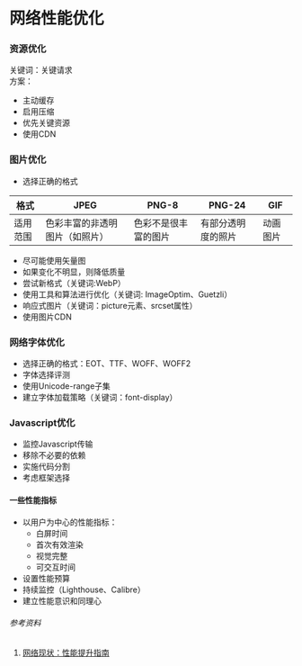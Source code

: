 # 网络性能优化

### 资源优化
关键词：关键请求<br>
方案：
* 主动缓存  
* 启用压缩
* 优先关键资源
* 使用CDN

### 图片优化
* 选择正确的格式<br>

格式 | JPEG | PNG-8 | PNG-24 | GIF
-----|------|-------|--------|-------
适用范围 | 色彩丰富的非透明图片（如照片） | 色彩不是很丰富的图片 | 有部分透明度的照片 | 动画图片

    
* 尽可能使用矢量图
* 如果变化不明显，则降低质量
* 尝试新格式（关键词:WebP）
* 使用工具和算法进行优化（关键词: ImageOptim、Guetzli）
* 响应式图片（关键词：picture元素、srcset属性）
* 使用图片CDN

### 网络字体优化
* 选择正确的格式：EOT、TTF、WOFF、WOFF2
* 字体选择评测
* 使用Unicode-range子集
* 建立字体加载策略（关键词：font-display）

### Javascript优化
* 监控Javascript传输
* 移除不必要的依赖
* 实施代码分割
* 考虑框架选择

#### 一些性能指标
* 以用户为中心的性能指标：
    + 白屏时间
    + 首次有效渲染
    + 视觉完整
    + 可交互时间
* 设置性能预算
* 持续监控（Lighthouse、Calibre）
* 建立性能意识和同理心

###### 参考资料
1. [网络现状：性能提升指南](https://github.com/xitu/gold-miner/blob/master/TODO/talk-the-state-of-the-web.md)